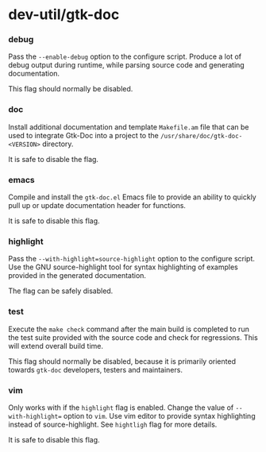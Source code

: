 # dev-util/gtk-doc

### debug
Pass the `--enable-debug` option to the configure script. Produce a lot of debug output during runtime, while parsing source code and generating documentation.

This flag should normally be disabled.

### doc
Install additional documentation and template `Makefile.am` file that can be used to integrate Gtk-Doc into a project to the `/usr/share/doc/gtk-doc-<VERSION>` directory.

It is safe to disable the flag.

### emacs
Compile and install the `gtk-doc.el` Emacs file to provide an ability to quickly pull up or update documentation header for functions.

It is safe to disable this flag.

### highlight
Pass the `--with-highlight=source-highlight` option to the configure script. Use the GNU source-highlight tool for syntax highlighting of examples provided in the generated documentation.

The flag can be safely disabled.

### test
Execute the `make check` command after the main build is completed to run the test suite provided with the source code and check for regressions. This will extend overall build time.

This flag should normally be disabled, because it is primarily oriented towards `gtk-doc` developers, testers and maintainers.

### vim
Only works with if the `highlight` flag is enabled. Change the value of `--with-highlight=` option to `vim`. Use vim editor to provide syntax highlighting instead of source-highlight. See `hightligh` flag for more details.

It is safe to disable this flag.

